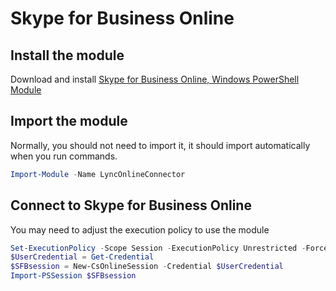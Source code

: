 # Skype for Business Online

## Install the module

Download and install [Skype for Business Online, Windows PowerShell Module](https://www.microsoft.com/en-us/download/details.aspx?id=39366)

## Import the module

Normally, you should not need to import it, it should import automatically when you run commands.

```PowerShell
Import-Module -Name LyncOnlineConnector
```

## Connect to Skype for Business Online

You may need to adjust the execution policy to use the module

```PowerShell
Set-ExecutionPolicy -Scope Session -ExecutionPolicy Unrestricted -Force
$UserCredential = Get-Credential
$SFBsession = New-CsOnlineSession -Credential $UserCredential
Import-PSSession $SFBsession
```
